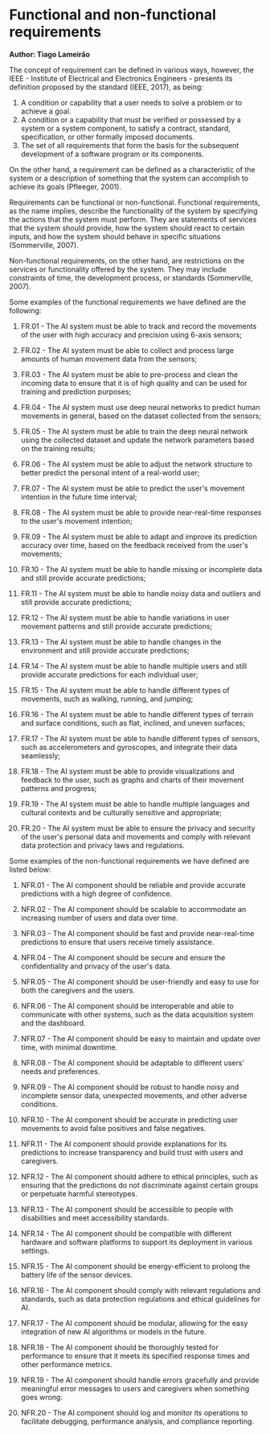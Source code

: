 # Functional and non-functional requirements

**Author: Tiago Lameirão**


The concept of requirement can be defined in various ways, however, the IEEE - Institute of Electrical and Electronics Engineers - presents its definition proposed by the standard (IEEE, 2017), as being:
  1.	A condition or capability that a user needs to solve a problem or to achieve a goal.
  2.	A condition or a capability that must be verified or possessed by a system or a system component, to satisfy a contract, standard, specification, or other formally imposed documents.
  3.	The set of all requirements that form the basis for the subsequent development of a software program or its components.

On the other hand, a requirement can be defined as a characteristic of the system or a description of something that the system can accomplish to achieve its goals (Pfleeger, 2001).

Requirements can be functional or non-functional. Functional requirements, as the name implies, describe the functionality of the system by specifying the actions that the system must perform. They are statements of services that the system should provide, how the system should react to certain inputs, and how the system should behave in specific situations (Sommerville, 2007).

Non-functional requirements, on the other hand, are restrictions on the services or functionality offered by the system. They may include constraints of time, the development process, or standards (Sommerville, 2007).

Some examples of the functional requirements we have defined are the following:

1. FR.01 - The AI system must be able to track and record the movements of the user with high accuracy and precision using 6-axis sensors;

2. FR.02 - The AI system must be able to collect and process large amounts of human movement data from the sensors;

3. FR.03 - The AI system must be able to pre-process and clean the incoming data to ensure that it is of high quality and can be used for training and prediction purposes;

4. FR.04 - The AI system must use deep neural networks to predict human movements in general, based on the dataset collected from the sensors;

5. FR.05 - The AI system must be able to train the deep neural network using the collected dataset and update the network parameters based on the training results;

6. FR.06 - The AI system must be able to adjust the network structure to better predict the personal intent of a real-world user;

7. FR.07 - The AI system must be able to predict the user's movement intention in the future time interval;

8. FR.08 - The AI system must be able to provide near-real-time responses to the user's movement intention;

9. FR.09 - The AI system must be able to adapt and improve its prediction accuracy over time, based on the feedback received from the user's movements;

10. FR.10 - The AI system must be able to handle missing or incomplete data and still provide accurate predictions;

11. FR.11 - The AI system must be able to handle noisy data and outliers and still provide accurate predictions;

12. FR.12 - The AI system must be able to handle variations in user movement patterns and still provide accurate predictions;

13. FR.13 - The AI system must be able to handle changes in the environment and still provide accurate predictions;

14. FR.14 - The AI system must be able to handle multiple users and still provide accurate predictions for each individual user;

15. FR.15 - The AI system must be able to handle different types of movements, such as walking, running, and jumping;

16. FR.16 - The AI system must be able to handle different types of terrain and surface conditions, such as flat, inclined, and uneven surfaces;

17. FR.17 - The AI system must be able to handle different types of sensors, such as accelerometers and gyroscopes, and integrate their data seamlessly;

18. FR.18 - The AI system must be able to provide visualizations and feedback to the user, such as graphs and charts of their movement patterns and progress;

19. FR.19 - The AI system must be able to handle multiple languages and cultural contexts and be culturally sensitive and appropriate;

20. FR.20 - The AI system must be able to ensure the privacy and security of the user's personal data and movements and comply with relevant data protection and privacy laws and regulations.

Some examples of the non-functional requirements we have defined are listed below:

1. NFR.01 - The AI component should be reliable and provide accurate predictions with a high degree of confidence.

2. NFR.02 - The AI component should be scalable to accommodate an increasing number of users and data over time.

3. NFR.03 - The AI component should be fast and provide near-real-time predictions to ensure that users receive timely assistance.

4. NFR.04 - The AI component should be secure and ensure the confidentiality and privacy of the user's data.

5. NFR.05 - The AI component should be user-friendly and easy to use for both the caregivers and the users.

6. NFR.06 - The AI component should be interoperable and able to communicate with other systems, such as the data acquisition system and the dashboard.

7. NFR.07 - The AI component should be easy to maintain and update over time, with minimal downtime.

8. NFR.08 - The AI component should be adaptable to different users' needs and preferences.

9. NFR.09 - The AI component should be robust to handle noisy and incomplete sensor data, unexpected movements, and other adverse conditions.

10. NFR.10 - The AI component should be accurate in predicting user movements to avoid false positives and false negatives.

11. NFR.11 - The AI component should provide explanations for its predictions to increase transparency and build trust with users and caregivers.

12. NFR.12 - The AI component should adhere to ethical principles, such as ensuring that the predictions do not discriminate against certain groups or perpetuate harmful stereotypes.

13. NFR.13 - The AI component should be accessible to people with disabilities and meet accessibility standards.

14. NFR.14 - The AI component should be compatible with different hardware and software platforms to support its deployment in various settings.

15. NFR.15 - The AI component should be energy-efficient to prolong the battery life of the sensor devices.

16. NFR.16 - The AI component should comply with relevant regulations and standards, such as data protection regulations and ethical guidelines for AI.

17. NFR.17 - The AI component should be modular, allowing for the easy integration of new AI algorithms or models in the future.

18. NFR.18 - The AI component should be thoroughly tested for performance to ensure that it meets its specified response times and other performance metrics.

19. NFR.19 - The AI component should handle errors gracefully and provide meaningful error messages to users and caregivers when something goes wrong.

20. NFR.20 - The AI component should log and monitor its operations to facilitate debugging, performance analysis, and compliance reporting.
